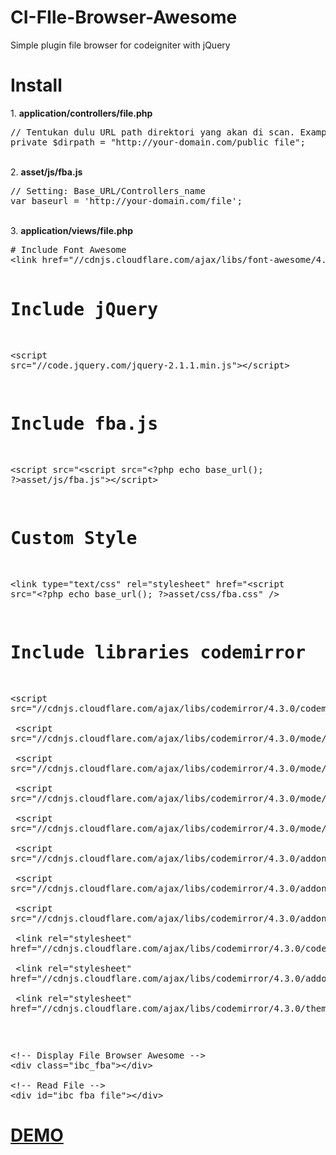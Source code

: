 # CI-FIle-Browser-Awesome
Simple plugin file browser for codeigniter with jQuery
<h1>Install</h1>
1. <b>application/controllers/file.php</b><br>
<pre>// Tentukan dulu URL path direktori yang akan di scan. Example: http://ibacor.com/download/file
private $dirpath = "http://your-domain.com/public_file";</pre><br>
2. <b>asset/js/fba.js</b><br>
<pre>// Setting: Base_URL/Controllers_name
var baseurl = 'http://your-domain.com/file';</pre><br>
3. <b>application/views/file.php</b><br>
<pre>
# Include Font Awesome
&lt;link href="//cdnjs.cloudflare.com/ajax/libs/font-awesome/4.1.0/css/font-awesome.min.css" rel="stylesheet"&gt;
        
# Include jQuery
&lt;script src="//code.jquery.com/jquery-2.1.1.min.js"&gt;&lt;/script&gt;
        
# Include fba.js
&lt;script src="&lt;script src="&lt;?php echo base_url(); ?&gt;asset/js/fba.js"&gt;&lt;/script&gt;
        
# Custom Style
&lt;link type="text/css" rel="stylesheet" href="&lt;script src="&lt;?php echo base_url(); ?&gt;asset/css/fba.css" /&gt;
        
# Include libraries codemirror
&lt;script src="//cdnjs.cloudflare.com/ajax/libs/codemirror/4.3.0/codemirror.min.js"&gt;&lt;/script&gt; <br>
&lt;script src="//cdnjs.cloudflare.com/ajax/libs/codemirror/4.3.0/mode/xml/xml.min.js"&gt;&lt;/script&gt; <br>
&lt;script src="//cdnjs.cloudflare.com/ajax/libs/codemirror/4.3.0/mode/javascript/javascript.min.js"&gt;&lt;/script&gt; <br>
&lt;script src="//cdnjs.cloudflare.com/ajax/libs/codemirror/4.3.0/mode/css/css.min.js"&gt;&lt;/script&gt; <br>
&lt;script src="//cdnjs.cloudflare.com/ajax/libs/codemirror/4.3.0/mode/htmlmixed/htmlmixed.min.js"&gt;&lt;/script&gt; <br>
&lt;script src="//cdnjs.cloudflare.com/ajax/libs/codemirror/4.3.0/addon/dialog/dialog.min.js"&gt;&lt;/script&gt; <br>
&lt;script src="//cdnjs.cloudflare.com/ajax/libs/codemirror/4.3.0/addon/search/searchcursor.min.js"&gt;&lt;/script&gt; <br>
&lt;script src="//cdnjs.cloudflare.com/ajax/libs/codemirror/4.3.0/addon/search/search.min.js"&gt;&lt;/script&gt; <br>
&lt;link rel="stylesheet" href="//cdnjs.cloudflare.com/ajax/libs/codemirror/4.3.0/codemirror.min.css"&gt; <br>
&lt;link rel="stylesheet" href="//cdnjs.cloudflare.com/ajax/libs/codemirror/4.3.0/addon/dialog/dialog.min.css"&gt; <br>
&lt;link rel="stylesheet" href="//cdnjs.cloudflare.com/ajax/libs/codemirror/4.3.0/theme/monokai.min.css"&gt;
</pre><br>
<pre>
&lt;!-- Display File Browser Awesome --&gt;
&lt;div class="ibc_fba"&gt;&lt;/div&gt;

&lt;!-- Read File --&gt;
&lt;div id="ibc_fba_file"&gt;&lt;/div&gt;
</pre>
<h1><a href ="http://ibacor.com/file" target="_BLANK">DEMO</a></h1>
